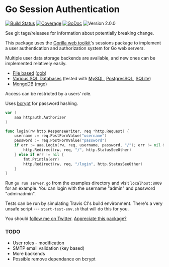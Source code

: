 # Go Session Authentication
[![Build Status](http://img.shields.io/travis/apexskier/httpauth.svg)](https://travis-ci.org/apexskier/httpauth)
[![Coverage](https://img.shields.io/coveralls/apexskier/httpauth.svg)](https://coveralls.io/r/apexskier/httpauth)
[![GoDoc](http://img.shields.io/badge/godoc-reference-blue.svg)](https://godoc.org/github.com/apexskier/httpauth)
![Version 2.0.0](https://img.shields.io/badge/version-2.0.0-lightgrey.svg)

See git tags/releases for information about potentially breaking change.

This package uses the [Gorilla web toolkit](http://www.gorillatoolkit.org/)'s
sessions package to implement a user authentication and authorization system
for Go web servers.

Multiple user data storage backends are available, and new ones can be
implemented relatively easily.

- [File based](https://godoc.org/github.com/apexskier/goauth#NewGobFileAuthBackend) ([gob](http://golang.org/pkg/encoding/gob/))
- [Various SQL Databases](https://godoc.org/github.com/apexskier/httpauth#NewSqlAuthBackend)
  (tested with [MySQL](https://github.com/go-sql-driver/mysql),
  [PostgresSQL](https://github.com/lib/pq),
  [SQLite](https://github.com/mattn/go-sqlite3))
- [MongoDB](https://godoc.org/github.com/apexskier/httpauth#NewMongodbBackend) ([mgo](http://gopkg.in/mgo.v2))

Access can be restricted by a users' role.

Uses [bcrypt](http://codahale.com/how-to-safely-store-a-password/) for password
hashing.

```go
var (
    aaa httpauth.Authorizer
)

func login(rw http.ResponseWriter, req *http.Request) {
    username := req.PostFormValue("username")
    password := req.PostFormValue("password")
    if err := aaa.Login(rw, req, username, password, "/"); err != nil && err.Error() == "already authenticated" {
        http.Redirect(rw, req, "/", http.StatusSeeOther)
    } else if err != nil {
        fmt.Println(err)
        http.Redirect(rw, req, "/login", http.StatusSeeOther)
    }
}
```

Run `go run server.go` from the examples directory and visit `localhost:8009`
for an example. You can login with the username "admin" and password "adminadmin".

Tests can be run by simulating Travis CI's build environment. There's a very
unsafe script --- `start-test-env.sh` that will do this for you.

You should [follow me on Twitter](https://twitter.com/apexskier). [Appreciate this package?](https://cash.me/$apexskier)

### TODO

- User roles - modification
- SMTP email validation (key based)
- More backends
- Possible remove dependance on bcrypt

